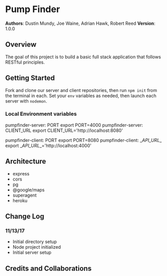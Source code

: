 # Pump Finder

**Authors**: Dustin Mundy, Joe Waine, Adrian Hawk, Robert Reed
**Version**: 1.0.0

## Overview
The goal of this project is to build a basic full stack application that follows RESTful principles.

## Getting Started
Fork and clone our server and client repositories, then run `npm init` from the terminal in each. Set your `env` variables as needed, then launch each server with `nodemon`.

### Local Environment variables
pumpfinder-server:  PORT	export PORT=4000
pumpfinder-server: CLIENT_URL	export CLIENT_URL='http://localhost:8080'

pumpfinder-client: PORT	export PORT=8080
pumpfinder-client:  \__API_URL__	export \__API_URL__='http://localhost:4000'


## Architecture
- express
- cors
- pg
- @google/maps
- superagent
- heroku

## Change Log
### 11/13/17
- Initial directory setup
- Node project initialized
- Initial server setup

## Credits and Collaborations
